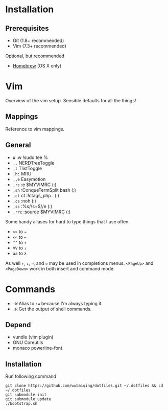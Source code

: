 Installation
============

Prerequisites
-------------

* Git (1.8+ recommended)
* Vim (7.3+ recommended)

Optional, but recommended
* [Homebrew](http://brew.sh/) (OS X only)

Vim
===

Overview of the vim setup. Sensible defaults for all the things!



Mappings
--------

Reference to vim mappings.



General
--------

* `W` :w !sudo tee %
* `,.` NERDTreeToggle
* `,t` TlistToggle
* `,h:` MRU
* `,,e` Easymotion
* `,rc` :e $MYVIMRC (:)
* `,sh` :ConqueTermSplit bash (:)
* `,ct` ct :!ctags_php . (:)
* `,cs` :noh (:)
* `,ss` :%s/\s\+$//e (:)
* `,rrc` :source $MYVIMRC (:)

Some handy aliases for hard to type things that I use often:

* `>>` to `→`
* `<<` to `←`
* `^^` to `↑`
* `VV` to `↓`
* `aa` to `λ`

As well `↑`, `↓`, `⏎`, and `⎋` may be used in completions menus. `<PageUp>` and `<PageDown>` work in both insert and command mode.



Commands
========

* `:W` Alias to `:w` because I'm always typing it.
* `:R` Get the output of shell commands.



Depend
------

* vundle (vim plugin)
* GNU Coreutils
* monaco powerline-font

Installation
------------

Run following command

```
git clone https://github.com/wubaiqing/dotfiles.git ~/.dotfiles && cd ~/.dotfiles
git submodule init
git submodule update
./bootstrap.sh
```
